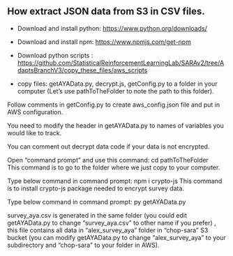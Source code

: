 ## How extract JSON data from S3 in CSV files.


- Download and install python: https://www.python.org/downloads/

- Download and install npm: https://www.npmjs.com/get-npm

- Download python scripts : https://github.com/StatisticalReinforcementLearningLab/SARAv2/tree/AdaptsBranchV3/copy_these_files/aws_scripts

- copy files: getAYAData.py, decrypt.js,  getConfig.py to a folder in your computer (Let’s use pathToTheFolder to note the path to this folder).

Follow comments in getConfig.py to create aws_config.json file and put in AWS configuration.

You need to modify the header in getAYAData.py to names of variables you would like to track.

You can comment out decrypt data code if your data is not encrypted.

Open “command prompt” and use this command: cd pathToTheFolder  
This command is to go to the folder where we just copy to your computer.

Type below command in command prompt: npm i crypto-js
This command is to install crypto-js package needed to encrypt survey data.

Type below command in command prompt: py getAYAData.py

survey_aya.csv is generated in the same folder (you could edit getAYAData.py to change “survey_aya.csv” to other name if you prefer) , this file contains all data in “alex_survey_aya” folder in “chop-sara” S3 bucket (you can modify getAYAData.py to change “alex_survey_aya” to your subdirectory and “chop-sara” to your folder in AWS).





